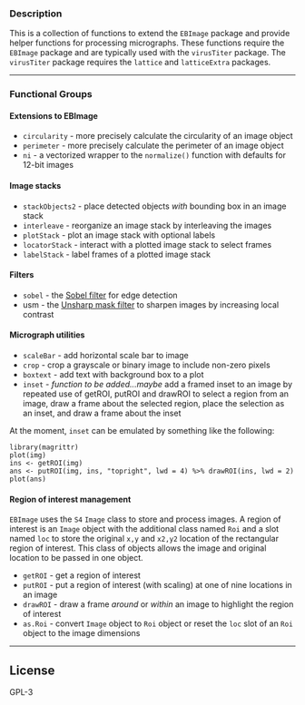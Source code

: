 ### Description  
This is a collection of functions to extend the `EBImage` package and provide helper functions for processing micrographs. These functions require the `EBImage` package and are typically used with the `virusTiter` package. The `virusTiter` package requires the `lattice` and `latticeExtra` packages.

---  
### Functional Groups

#### Extensions to EBImage
* `circularity` - more precisely calculate the circularity of an image object
* `perimeter` - more precisely calculate the perimeter of an image object
* `ni` - a vectorized wrapper to the `normalize()` function with defaults for 12-bit images

#### Image stacks  
* `stackObjects2` - place detected objects *with* bounding box in an image stack
* `interleave` - reorganize an image stack by interleaving the images
* `plotStack` - plot an image stack with optional labels
* `locatorStack` - interact with a plotted image stack to select frames
* `labelStack` - label frames of a plotted image stack

#### Filters  
* `sobel` - the [Sobel filter](https://en.wikipedia.org/wiki/Sobel_operator) for edge detection
* usm - the [Unsharp mask filter](https://en.wikipedia.org/wiki/Unsharp_masking) to sharpen images by increasing local contrast

#### Micrograph utilities  
* `scaleBar` - add horizontal scale bar to image
* `crop` - crop a grayscale or binary image to include non-zero pixels
* `boxtext` - add text with background box to a plot
* `inset` - *function to be added...maybe* add a framed inset to an image by repeated use of getROI, putROI and drawROI to select a region from an image, draw a frame about the selected region, place the selection as an inset, and draw a frame about the inset

At the moment, `inset` can be emulated by something like the following:
```
library(magrittr)
plot(img)
ins <- getROI(img)
ans <- putROI(img, ins, "topright", lwd = 4) %>% drawROI(ins, lwd = 2)
plot(ans)
```
#### Region of interest management
`EBImage` uses the `S4` `Image` class to store and process images. A region of interest is an `Image` object with the additional class named `Roi` and a slot named `loc` to store the original `x,y` and `x2,y2` location of the rectangular region of interest. This class of objects allows the image and original location to be passed in one object. 

* `getROI` - get a region of interest
* `putROI` - put a region of interest (with scaling) at one of nine locations in an image
* `drawROI` - draw a frame *around* or *within* an image to highlight the region of interest 
* `as.Roi` - convert `Image` object to `Roi` object or reset the `loc` slot of an `Roi` object to the image dimensions
---
## License  
GPL-3